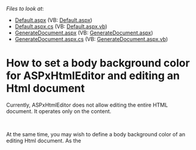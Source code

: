 <!-- default file list -->
*Files to look at*:

* [Default.aspx](./CS/WebSite/Default.aspx) (VB: [Default.aspx](./VB/WebSite/Default.aspx))
* [Default.aspx.cs](./CS/WebSite/Default.aspx.cs) (VB: [Default.aspx.vb](./VB/WebSite/Default.aspx.vb))
* [GenerateDocument.aspx](./CS/WebSite/GenerateDocument.aspx) (VB: [GenerateDocument.aspx](./VB/WebSite/GenerateDocument.aspx))
* [GenerateDocument.aspx.cs](./CS/WebSite/GenerateDocument.aspx.cs) (VB: [GenerateDocument.aspx.vb](./VB/WebSite/GenerateDocument.aspx.vb))
<!-- default file list end -->
# How to set a body background color for ASPxHtmlEditor and editing an Html document


<p>Currently, ASPxHtmlEditor does not allow editing the entire HTML document. It operates only on the <body> content. </p><br />
<p>At the same time, you may wish to define a body background color of an editing Html document. As the <style> tag cannot be used inside the <body> content, utilize the following solution:</p><br />
<p>- Put ASPxColorEdit on a page to allow end-users to choose a desired color;</p><p>- Handle the ASPxColorEdit.ValueChanged event to set the HtmlEditor's DesignViewArea and PreviewArea background color. So, end-users may see the exact appearance of an editing Html document;</p><p>- Set the chosen color for the generated document.</p>

<br/>


